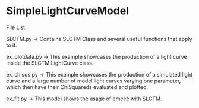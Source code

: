 # SimpleLightCurveModel
File List:

SLCTM.py -> Contains SLCTM Class and several useful functions that apply to it.

ex_plotdata.py -> This example showcases the production of a light curve inside the SLCTM.LightCurve class.

ex_chisqs.py -> This example showcases the production of a simulated light curve and a large number of model light curves
varying one parameter, which then have their ChiSquareds evaluated and plotted.

ex_fit.py -> This model shows the usage of emcee with SLCTM.
